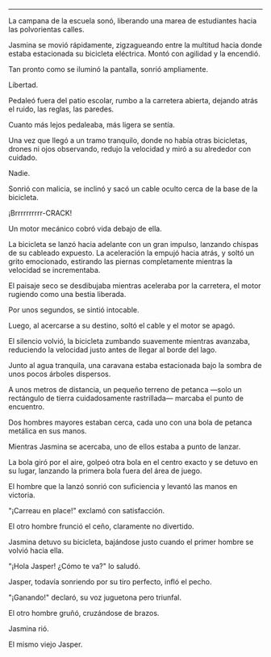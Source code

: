 ---

La campana de la escuela sonó, liberando una marea de estudiantes hacia las polvorientas calles.

Jasmina se movió rápidamente, zigzagueando entre la multitud hacia donde estaba estacionada su bicicleta eléctrica. Montó con agilidad y la encendió.

Tan pronto como se iluminó la pantalla, sonrió ampliamente.

Libertad.

Pedaleó fuera del patio escolar, rumbo a la carretera abierta, dejando atrás el ruido, las reglas, las paredes.

Cuanto más lejos pedaleaba, más ligera se sentía.

Una vez que llegó a un tramo tranquilo, donde no había otras bicicletas, drones ni ojos observando, redujo la velocidad y miró a su alrededor con cuidado.

Nadie.

Sonrió con malicia, se inclinó y sacó un cable oculto cerca de la base de la bicicleta.

¡Brrrrrrrrrr-CRACK!

Un motor mecánico cobró vida debajo de ella.

La bicicleta se lanzó hacia adelante con un gran impulso, lanzando chispas de su cableado expuesto. La aceleración la empujó hacia atrás, y soltó un grito emocionado, estirando las piernas completamente mientras la velocidad se incrementaba.

El paisaje seco se desdibujaba mientras aceleraba por la carretera, el motor rugiendo como una bestia liberada.

Por unos segundos, se sintió intocable.

Luego, al acercarse a su destino, soltó el cable y el motor se apagó.

El silencio volvió, la bicicleta zumbando suavemente mientras avanzaba, reduciendo la velocidad justo antes de llegar al borde del lago.

Junto al agua tranquila, una caravana estaba estacionada bajo la sombra de unos pocos árboles dispersos.

A unos metros de distancia, un pequeño terreno de petanca —solo un rectángulo de tierra cuidadosamente rastrillada— marcaba el punto de encuentro.

Dos hombres mayores estaban cerca, cada uno con una bola de petanca metálica en sus manos.

Mientras Jasmina se acercaba, uno de ellos estaba a punto de lanzar.

La bola giró por el aire, golpeó otra bola en el centro exacto y se detuvo en su lugar, lanzando la primera bola fuera del área de juego.

El hombre que la lanzó sonrió con suficiencia y levantó las manos en victoria.

"¡Carreau en place!" exclamó con satisfacción.

El otro hombre frunció el ceño, claramente no divertido.

Jasmina detuvo su bicicleta, bajándose justo cuando el primer hombre se volvió hacia ella.

"¡Hola Jasper! ¿Cómo te va?" lo saludó.

Jasper, todavía sonriendo por su tiro perfecto, infló el pecho.

"¡Ganando!" declaró, su voz juguetona pero triunfal.

El otro hombre gruñó, cruzándose de brazos.

Jasmina rió.

El mismo viejo Jasper.